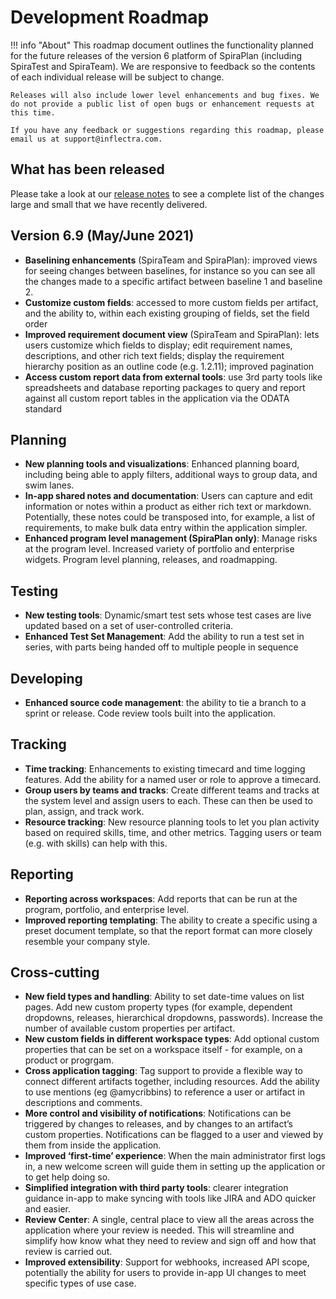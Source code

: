 # Development Roadmap

!!! info "About"
    This roadmap document outlines the functionality planned for the future releases of the version 6 platform of SpiraPlan (including SpiraTest and SpiraTeam). We are responsive to feedback so the contents of each individual release will be subject to change.

    Releases will also include lower level enhancements and bug fixes. We do not provide a public list of open bugs or enhancement requests at this time.
    
    If you have any feedback or suggestions regarding this roadmap, please email us at support@inflectra.com.

## What has been released
Please take a look at our [release notes](../release-notes-v6) to see a complete list of the changes large and small that we have recently delivered.

## Version 6.9 (May/June 2021)
- **Baselining enhancements** (SpiraTeam and SpiraPlan): improved views for seeing changes between baselines, for instance so you can see all the changes made to a specific artifact between baseline 1 and baseline 2.
- **Customize custom fields**: accessed to more custom fields per artifact, and the ability to, within each existing grouping of fields, set the field order 
- **Improved requirement document view** (SpiraTeam and SpiraPlan): lets users customize which fields to display; edit requirement names, descriptions, and other rich text fields; display the requirement hierarchy position as an outline code (e.g. 1.2.11); improved pagination
- **Access custom report data from external tools**: use 3rd party tools like spreadsheets and database reporting packages to query and report against all custom report tables in the application via the ODATA standard 

## Planning
- **New planning tools and visualizations**: Enhanced planning board, including being able to apply filters, additional ways to group data, and swim lanes.
- **In-app shared notes and documentation**: Users can capture and edit information or notes within a product as either rich text or markdown. Potentially, these notes could be transposed into, for example, a list of requirements, to make bulk data entry within the application simpler. 
- **Enhanced program level management (SpiraPlan only)**: Manage risks at the program level. Increased variety of portfolio and enterprise widgets. Program level planning, releases, and roadmapping.

## Testing
- **New testing tools**: Dynamic/smart test sets whose test cases are live updated based on a set of user-controlled criteria.
- **Enhanced Test Set Management**: Add the ability to run a test set in series, with parts being handed off to multiple people in sequence 

## Developing
- **Enhanced source code management**: the ability to tie a branch to a sprint or release. Code review tools built into the application.

## Tracking
- **Time tracking**: Enhancements to existing timecard and time logging features. Add the ability for a named user or role to approve a timecard.
- **Group users by teams and tracks**: Create different teams and tracks at the system level and assign users to each. These can then be used to plan, assign, and track work.
- **Resource tracking**: New resource planning tools to let you plan activity based on required skills, time, and other metrics. Tagging users or team (e.g. with skills) can help with this.

## Reporting
- **Reporting across workspaces**: Add reports that can be run at the program, portfolio, and enterprise level.
- **Improved reporting templating**: The ability to create a specific using a preset document template, so that the report format can more closely resemble your company style.

## Cross-cutting
- **New field types and handling**: Ability to set date-time values on list pages. Add new custom property types (for example, dependent dropdowns, releases, hierarchical dropdowns, passwords). Increase the number of available custom properties per artifact.
- **New custom fields in different workspace types**: Add optional custom properties that can be set on a workspace itself - for example, on a product or progrgam.
- **Cross application tagging**: Tag support to provide a flexible way to connect different artifacts together, including resources. Add the ability to use mentions (eg @amycribbins) to reference a user or artifact in descriptions and comments.
- **More control and visibility of notifications**: Notifications can be triggered by changes to releases, and by changes to an artifact’s custom properties. Notifications can be flagged to a user and viewed by them from inside the application.
- **Improved ‘first-time’ experience**: When the main administrator first logs in, a new welcome screen will guide them in setting up the application or to get help doing so.
- **Simplified integration with third party tools**: clearer integration guidance in-app to make syncing with tools like JIRA and ADO quicker and easier.
- **Review Center**: A single, central place to view all the areas across the application where your review is needed. This will streamline and simplify how know what they need to review and sign off and how that review is carried out.
- **Improved extensibility**: Support for webhooks, increased API scope, potentially the ability for users to provide in-app UI changes to meet specific types of use case.